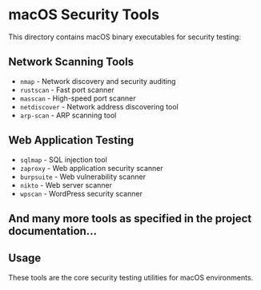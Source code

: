 # macOS Security Tools

This directory contains macOS binary executables for security testing:

## Network Scanning Tools
- `nmap` - Network discovery and security auditing
- `rustscan` - Fast port scanner
- `masscan` - High-speed port scanner
- `netdiscover` - Network address discovering tool
- `arp-scan` - ARP scanning tool

## Web Application Testing
- `sqlmap` - SQL injection tool
- `zaproxy` - Web application security scanner
- `burpsuite` - Web vulnerability scanner
- `nikto` - Web server scanner
- `wpscan` - WordPress security scanner

## And many more tools as specified in the project documentation...

## Usage

These tools are the core security testing utilities for macOS environments.